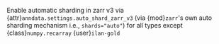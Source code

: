 Enable automatic sharding in zarr v3 via {attr}`anndata.settings.auto_shard_zarr_v3` (via {mod}`zarr`'s own auto sharding mechanism i.e., `shards="auto"`) for all types except {class}`numpy.recarray` {user}`ilan-gold`
